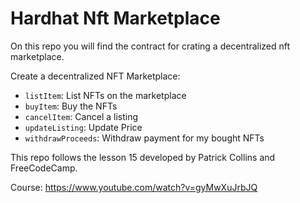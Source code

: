 # Hardhat Nft Marketplace

On this repo you will find the contract for crating a decentralized nft marketplace.

Create a decentralized NFT Marketplace:

- `listItem`: List NFTs on the marketplace
- `buyItem`: Buy the NFTs
- `cancelItem`: Cancel a listing
- `updateListing`: Update Price
- `withdrawProceeds`: Withdraw payment for my bought NFTs

This repo follows the lesson 15 developed by Patrick Collins and FreeCodeCamp.

Course: https://www.youtube.com/watch?v=gyMwXuJrbJQ